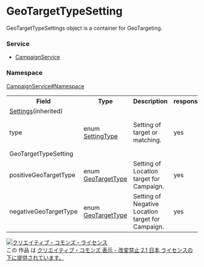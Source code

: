 # GeoTargetTypeSetting
GeoTargetTypeSettings object is a container for GeoTargeting.

### Service
+ [CampaignService](../../services/CampaignService.md)

### Namespace
[CampaignService#Namespace](../../services/CampaignService.md#namespace)

<table>
 <tr>
  <th>Field</th>
  <th>Type</th>
  <th>Description</th>
  <th>response</th>
  <th>get</th>
  <th>add</th>
  <th>set</th>
  <th>remove</th>
 </tr>
 <tr>
  <td colspan="8"><a href="Settings.md">Settings</a>(inherited)</td>
 </tr>
 <tr>
  <td>type</td>
  <td>enum <a href="SettingType.md">SettingType</a></td>
  <td>Setting of target or matching.</td>
  <td>yes</td>
  <td>-</td>
  <td>Optional<br>Default: GEO_TARGET _TYPE_SETTING</td>
  <td>Requirement<br><i>NotUpdatable</i></td>
  <td>-</td>
 </tr>
 <tr>
  <td colspan="8">GeoTargetTypeSetting</td>
 </tr>
 <tr>
  <td>positiveGeoTargetType</td>
  <td>enum <a href="GeoTargetType.md">GeoTargetType</a></td>
  <td>Setting of Location target for Campaign.</td>
  <td>yes</td>
  <td>-</td>
  <td>Optional<br>Default: DONT_CARE</td>
  <td>Optional</td>
  <td>-</td>
 </tr>
 <tr>
  <td>negativeGeoTargetType</td>
  <td>enum <a href="GeoTargetType.md">GeoTargetType</a></td>
  <td>Setting of Negative Location target for Campaign.</td>
  <td>yes</td>
  <td>-</td>
  <td>Optional<br>Default: DONT_CARE</td>
  <td>Optional</td>
  <td>-</td>
 </tr>
</table>

<a rel="license" href="http://creativecommons.org/licenses/by-nd/2.1/jp/"><img alt="クリエイティブ・コモンズ・ライセンス" style="border-width:0" src="https://i.creativecommons.org/l/by-nd/2.1/jp/88x31.png" /></a><br />この 作品 は <a rel="license" href="http://creativecommons.org/licenses/by-nd/2.1/jp/">クリエイティブ・コモンズ 表示 - 改変禁止 2.1 日本 ライセンスの下に提供されています。</a>
